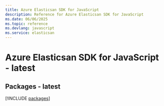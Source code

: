 ```yaml
---
title: Azure Elasticsan SDK for JavaScript
description: Reference for Azure Elasticsan SDK for JavaScript
ms.date: 06/06/2025
ms.topic: reference
ms.devlang: javascript
ms.service: elasticsan
---
```

# Azure Elasticsan SDK for JavaScript - latest
## Packages - latest
[!INCLUDE [packages](elasticsan-index.md)]